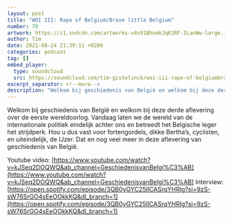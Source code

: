 ```yaml
---
layout: post
title: "WOI III: Rape of Belgium/Brave little Belgium"
number: 78
artwork: https://i1.sndcdn.com/artworks-x4s91BhnmkJqK1RF-ILanWw-large.jpg
author: Tim
date: 2021-08-24 21:39:11 +0200
categories: podcast
tag: []
embed_player:
  type: soundcloud
  src: https://soundcloud.com/tim-gistelinck/woi-iii-rape-of-belgiumbrave-little-belgium
excerpt_separator: <!--more-->
description: "Welkom bij geschiedenis van België en welkom bij deze derde aflevering over de eerste wereldoorlog."
---
```

Welkom bij geschiedenis van België en welkom bij deze derde aflevering over de eerste wereldoorlog. Vandaag laten we de wereld van de internationale politiek eindelijk achter ons en betreedt het Belgische leger het strijdperk. Hou u dus vast voor fortengordels, dikke Bertha’s, cyclisten, en uiteindelijk, de IJzer. Dat en nog veel meer in deze aflevering van geschiedenis van België.

Youtube video: [https://www.youtube.com/watch?v=kJSeq2DOQWQ&ab_channel=GeschiedenisvanBelgi%C3%AB](https://www.youtube.com/watch?v=kJSeq2DOQWQ&ab_channel=GeschiedenisvanBelgi%C3%AB)
Interview: [https://open.spotify.com/episode/3QB0yGYC25lICASrqYHRlg?si=9zS-sW76SrGO4sEeOOkkKQ&dl_branch=1](https://open.spotify.com/episode/3QB0yGYC25lICASrqYHRlg?si=9zS-sW76SrGO4sEeOOkkKQ&dl_branch=1)
